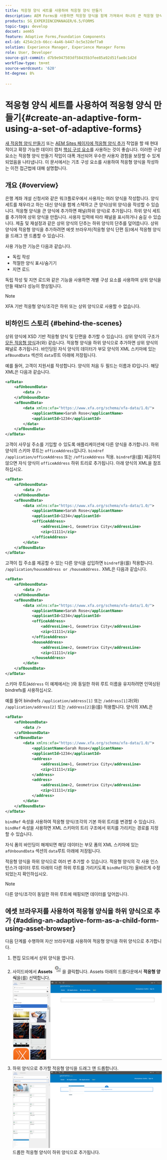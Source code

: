 ```yaml
---
title: 적응형 양식 세트를 사용하여 적응형 양식 만들기
description: AEM Forms을 사용하면 적응형 양식을 함께 가져와서 하나의 큰 적응형 양식을 작성하고 해당 기능을 이해할 수 있습니다.
products: SG_EXPERIENCEMANAGER/6.5/FORMS
topic-tags: develop
docset: aem65
feature: Adaptive Forms,Foundation Components
exl-id: 4254c2cb-66cc-4a46-b447-bc5e32def7a0
solution: Experience Manager, Experience Manager Forms
role: User, Developer
source-git-commit: d7b9e947503df58435b3fee85a92d51fae8c1d2d
workflow-type: tm+mt
source-wordcount: '620'
ht-degree: 8%

---
```


# 적응형 양식 세트를 사용하여 적응형 양식 만들기{#create-an-adaptive-form-using-a-set-of-adaptive-forms}

<span class="preview"> [새 적응형 양식 만들기](/help/forms/using/create-an-adaptive-form-core-components.md) 또는 [AEM Sites 페이지에 적응형 양식 추가](/help/forms/using/create-or-add-an-adaptive-form-to-aem-sites-page.md) 작업을 할 때 현대적이고 확장 가능한 데이터 캡처 [핵심 구성 요소](https://experienceleague.adobe.com/docs/experience-manager-core-components/using/adaptive-forms/introduction.html)를 사용하는 것이 좋습니다. 이러한 구성 요소는 적응형 양식 만들기 작업이 대폭 개선되어 우수한 사용자 경험을 보장할 수 있게 되었음을 나타냅니다. 이 문서에서는 기초 구성 요소를 사용하여 적응형 양식을 작성하는 이전 접근법에 대해 설명합니다. </span>

## 개요 {#overview}

은행 계좌 개설 신청서와 같은 워크플로우에서 사용자는 여러 양식을 작성합니다. 양식 세트를 채우라고 하는 대신 양식을 함께 스택하고 큰 양식(상위 양식)을 작성할 수 있습니다. 적응형 양식을 큰 양식에 추가하면 패널(하위 양식)로 추가됩니다. 하위 양식 세트를 추가하여 상위 양식을 만듭니다. 사용자 입력에 따라 패널을 표시하거나 숨길 수 있습니다. 제출 및 재설정과 같은 상위 양식의 단추는 하위 양식의 단추를 덮어씁니다. 상위 양식에 적응형 양식을 추가하려면 에셋 브라우저(적응형 양식 단편 등)에서 적응형 양식을 드래그 앤 드롭할 수 있습니다.

사용 가능한 기능은 다음과 같습니다.

* 독립 작성
* 적절한 양식 표시/숨기기
* 지연 로드

독립 작성 및 지연 로드와 같은 기능을 사용하면 개별 구성 요소를 사용하여 상위 양식을 만들 때보다 성능이 향상됩니다.

>[!NOTE]
>
>XFA 기반 적응형 양식/조각은 하위 또는 상위 양식으로 사용할 수 없습니다.

## 비하인드 스토리 {#behind-the-scenes}

상위 양식에 XSD 기반 적응형 양식 및 단편을 추가할 수 있습니다. 상위 양식의 구조가 [모든 적응형 양식](../../forms/using/prepopulate-adaptive-form-fields.md)과(와) 같습니다. 적응형 양식을 하위 양식으로 추가하면 상위 양식의 패널로 추가됩니다. 바인딩된 자식 양식의 데이터가 부모 양식의 XML 스키마에 있는 `afBoundData` 섹션의 `data`루트 아래에 저장됩니다.

예를 들어, 고객이 지원서를 작성합니다. 양식의 처음 두 필드는 이름과 ID입니다. 해당 XML은 다음과 같습니다.

```xml
<afData>
    <afUnboundData>
        <data />
    </afUnboundData>
    <afBoundData>
        <data xmlns:xfa="https://www.xfa.org/schema/xfa-data/1.0/">
            <applicantName>Sarah Rose</applicantName>
            <applicantId>1234</applicantId>
        </data>
    </afBoundData>
</afData>
```

고객이 사무실 주소를 기입할 수 있도록 애플리케이션에 다른 양식을 추가합니다. 하위 양식의 스키마 루트는 `officeAddress`입니다. `bindref` `/application/officeAddress` 또는 `/officeAddress` 적용. `bindref`을(를) 제공하지 않으면 자식 양식이 `officeAddress` 하위 트리로 추가됩니다. 아래 양식의 XML을 참조하십시오.

```xml
<afData>
    <afUnboundData>
        <data />
    </afUnboundData>
    <afBoundData>
        <data xmlns:xfa="https://www.xfa.org/schema/xfa-data/1.0/">
            <applicantName>Sarah Rose</applicantName>
            <applicantId>1234</applicantId>
            <officeAddress>
                <addressLine>1, Geometrixx City</addressLine>
                <zip>11111</zip>
            </officeAddress>
        </data>
    </afBoundData>
</afData>
```

고객이 집 주소를 제공할 수 있는 다른 양식을 삽입하면 `bindref`을(를) 적용합니다. `/application/houseAddress or /houseAddress.` XML은 다음과 같습니다.

```xml
<afData>
    <afUnboundData>
        <data />
    </afUnboundData>
    <afBoundData>
        <data xmlns:xfa="https://www.xfa.org/schema/xfa-data/1.0/">
            <applicantName>Sarah Rose</applicantName>
            <applicantId>1234</applicantId>
            <officeAddress>
                <addressLine>1, Geometrixx City</addressLine>
                <zip>11111</zip>
            </officeAddress>
            <houseAddress>
                <addressLine>2, Geometrixx City</addressLine>
                <zip>11111</zip>
            </houseAddress>
        </data>
    </afBoundData>
</afData>
```

스키마 루트(`Address` 이 예제에서는 )와 동일한 하위 루트 이름을 유지하려면 인덱싱된 bindrefs를 사용하십시오.

예를 들어 bindrefs `/application/address[1]` 또는 `/address[1]`과(와) `/application/address[2]` 또는 `/address[2]`을(를) 적용합니다. 양식의 XML은

```xml
<afData>
    <afUnboundData>
        <data />
    </afUnboundData>
    <afBoundData>
        <data xmlns:xfa="https://www.xfa.org/schema/xfa-data/1.0/">
            <applicantName>Sarah Rose</applicantName>
            <applicantId>1234</applicantId>
            <address>
                <addressLine>1, Geometrixx City</addressLine>
                <zip>11111</zip>
            </address>
            <address>
                <addressLine>2, Geometrixx City</addressLine>
                <zip>11111</zip>
            </address>
        </data>
    </afBoundData>
</afData>
```

`bindRef` 속성을 사용하여 적응형 양식/조각의 기본 하위 트리를 변경할 수 있습니다. `bindRef` 속성을 사용하면 XML 스키마의 트리 구조에서 위치를 가리키는 경로를 지정할 수 있습니다.

자식 폼의 바인딩이 해제되면 해당 데이터는 부모 폼의 XML 스키마에 있는 `afUnboundData` 섹션의 `data`루트 아래에 저장됩니다.

적응형 양식을 하위 양식으로 여러 번 추가할 수 있습니다. 적응형 양식의 각 사용 인스턴스가 데이터 루트 아래의 다른 하위 루트를 가리키도록 `bindRef`이(가) 올바르게 수정되었는지 확인하십시오.

>[!NOTE]
>
>다른 양식/조각이 동일한 하위 루트에 매핑되면 데이터를 덮어씁니다.

## 에셋 브라우저를 사용하여 적응형 양식을 하위 양식으로 추가 {#adding-an-adaptive-form-as-a-child-form-using-asset-browser}

다음 단계를 수행하여 자산 브라우저를 사용하여 적응형 양식을 하위 양식으로 추가합니다.

1. 편집 모드에서 상위 양식을 엽니다.
1. 사이드바에서 **Assets** ![에셋-브라우저](assets/assets-browser.png)을 클릭합니다. Assets 아래의 드롭다운에서 **적응형 양식**을(를) 선택합니다.
   [![Assets에서 적응형 양식 선택](assets/asset.png)](assets/asset-1.png)

1. 하위 양식으로 추가할 적응형 양식을 드래그 앤 드롭합니다.
   [![사이트에서 적응형 양식을 드래그 앤 드롭하십시오](assets/drag-drop.png)](assets/drag-drop-1.png)드롭한 적응형 양식이 하위 양식으로 추가됩니다.
